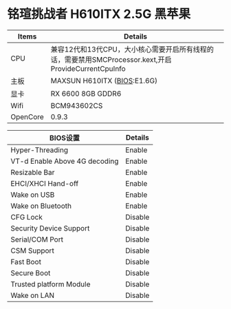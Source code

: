 # 铭瑄挑战者 H610ITX 2.5G 黑苹果
Items | Details
--- | ---
CPU | 兼容12代和13代CPU，大小核心需要开启所有线程的话，需要禁用SMCProcessor.kext,开启ProvideCurrentCpuInfo
主板 |  MAXSUN H610ITX ([BIOS](https://www.maxsun.com.cn/2022/0512/5728.html):E1.6G)
显卡 | RX 6600 8GB GDDR6
Wifi |  BCM943602CS
OpenCore | 0.9.3

 
 BIOS设置 | Details
--- | ---
 Hyper-Threading | Enable
 VT-d Enable Above 4G decoding | Enable
 Resizable Bar | Enable
 EHCI/XHCI Hand-off | Enable
 Wake on USB | Enable
 Wake on Bluetooth | Enable
 CFG Lock | Disable
 Security Device Support | Disable
 Serial/COM Port | Disable
 CSM Support | Disable
 Fast Boot | Disable
 Secure Boot | Disable
 Trusted platform Module | Disable
 Wake on LAN | Disable
